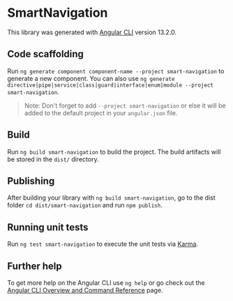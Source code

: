 # SmartNavigation

This library was generated with [Angular CLI](https://github.com/angular/angular-cli) version 13.2.0.

## Code scaffolding

Run `ng generate component component-name --project smart-navigation` to generate a new component. You can also use `ng generate directive|pipe|service|class|guard|interface|enum|module --project smart-navigation`.
> Note: Don't forget to add `--project smart-navigation` or else it will be added to the default project in your `angular.json` file. 

## Build

Run `ng build smart-navigation` to build the project. The build artifacts will be stored in the `dist/` directory.

## Publishing

After building your library with `ng build smart-navigation`, go to the dist folder `cd dist/smart-navigation` and run `npm publish`.

## Running unit tests

Run `ng test smart-navigation` to execute the unit tests via [Karma](https://karma-runner.github.io).

## Further help

To get more help on the Angular CLI use `ng help` or go check out the [Angular CLI Overview and Command Reference](https://angular.io/cli) page.
